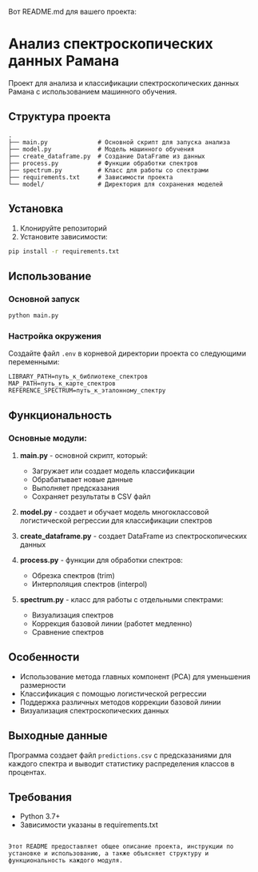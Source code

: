 Вот README.md для вашего проекта:

# Анализ спектроскопических данных Рамана

Проект для анализа и классификации спектроскопических данных Рамана с использованием машинного обучения.

## Структура проекта

```
.
├── main.py              # Основной скрипт для запуска анализа
├── model.py             # Модель машинного обучения
├── create_dataframe.py  # Создание DataFrame из данных
├── process.py           # Функции обработки спектров
├── spectrum.py          # Класс для работы со спектрами
├── requirements.txt     # Зависимости проекта
└── model/               # Директория для сохранения моделей
```

## Установка

1. Клонируйте репозиторий
2. Установите зависимости:
```bash
pip install -r requirements.txt
```

## Использование

### Основной запуск
```bash
python main.py
```

### Настройка окружения
Создайте файл `.env` в корневой директории проекта со следующими переменными:
```
LIBRARY_PATH=путь_к_библиотеке_спектров
MAP_PATH=путь_к_карте_спектров
REFERENCE_SPECTRUM=путь_к_эталонному_спектру
```

## Функциональность

### Основные модули:

1. **main.py** - основной скрипт, который:
   - Загружает или создает модель классификации
   - Обрабатывает новые данные
   - Выполняет предсказания
   - Сохраняет результаты в CSV файл

2. **model.py** - создает и обучает модель многоклассовой логистической регрессии для классификации спектров

3. **create_dataframe.py** - создает DataFrame из спектроскопических данных

4. **process.py** - функции для обработки спектров:
   - Обрезка спектров (trim)
   - Интерполяция спектров (interpol)

5. **spectrum.py** - класс для работы с отдельными спектрами:
   - Визуализация спектров
   - Коррекция базовой линии (работет медленно)
   - Сравнение спектров

## Особенности

- Использование метода главных компонент (PCA) для уменьшения размерности
- Классификация с помощью логистической регрессии
- Поддержка различных методов коррекции базовой линии
- Визуализация спектроскопических данных

## Выходные данные

Программа создает файл `predictions.csv` с предсказаниями для каждого спектра и выводит статистику распределения классов в процентах.

## Требования

- Python 3.7+
- Зависимости указаны в requirements.txt
```

Этот README предоставляет общее описание проекта, инструкции по установке и использованию, а также объясняет структуру и функциональность каждого модуля.
